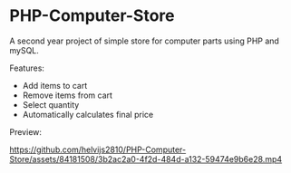 # PHP-Computer-Store

A second year project of simple store for computer parts using PHP and mySQL.

Features:
- Add items to cart
- Remove items from cart
- Select quantity
- Automatically calculates final price

Preview:

https://github.com/helvijs2810/PHP-Computer-Store/assets/84181508/3b2ac2a0-4f2d-484d-a132-59474e9b6e28.mp4

